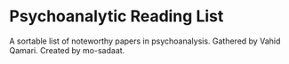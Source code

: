 # Psychoanalytic Reading List

A sortable list of noteworthy papers in psychoanalysis.
Gathered by Vahid Qamari. Created by mo-sadaat.
